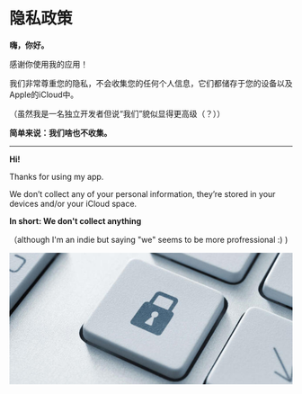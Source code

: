 # 隐私政策

**嗨，你好。**

感谢你使用我的应用！

我们非常尊重您的隐私，不会收集您的任何个人信息，它们都储存于您的设备以及Apple的iCloud中。

（虽然我是一名独立开发者但说“我们”貌似显得更高级（？））

**简单来说：我们啥也不收集。**

***

**Hi!**

Thanks for using my app.

We don’t collect any of your personal information, they’re stored in your devices and/or your iCloud space.

**In short: We don't collect anything**

（although I'm an indie but saying "we" seems to be more profressional :) )

![privacy](assets/privacy.jpg "a locked lock on a computer keyboard")

